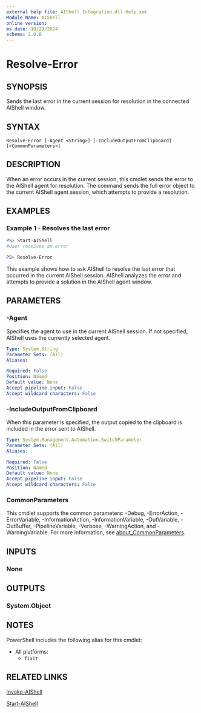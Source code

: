 ```yaml
---
external help file: AIShell.Integration.dll-Help.xml
Module Name: AIShell
online version:
ms.date: 10/29/2024
schema: 2.0.0
---
```


# Resolve-Error

## SYNOPSIS
Sends the last error in the current session  for resolution in the connected AIShell window.

## SYNTAX

```
Resolve-Error [-Agent <String>] [-IncludeOutputFromClipboard] [<CommonParameters>]
```

## DESCRIPTION

When an error occurs in the current session, this cmdlet sends the error to the AIShell agent for
resolution. The command sends the full error object to the current AIShell agent session, which
attempts to provide a resolution.

## EXAMPLES

### Example 1 - Resolves the last error

```powershell
PS> Start-AIShell
#User receives an error

PS> Resolve-Error
```

This example shows how to ask AIShell to resolve the last error that occurred in the current AIShell
session. AIShell analyzes the error and attempts to provide a solution in the AIShell agent window.

## PARAMETERS

### -Agent

Specifies the agent to use in the current AIShell session. If not specified, AIShell uses the
currently selected agent.

```yaml
Type: System.String
Parameter Sets: (All)
Aliases:

Required: False
Position: Named
Default value: None
Accept pipeline input: False
Accept wildcard characters: False
```

### -IncludeOutputFromClipboard

When this parameter is specified, the output copied to the clipboard is included in the error sent
to AIShell.

```yaml
Type: System.Management.Automation.SwitchParameter
Parameter Sets: (All)
Aliases:

Required: False
Position: Named
Default value: None
Accept pipeline input: False
Accept wildcard characters: False
```

### CommonParameters

This cmdlet supports the common parameters: -Debug, -ErrorAction, -ErrorVariable,
-InformationAction, -InformationVariable, -OutVariable, -OutBuffer, -PipelineVariable, -Verbose,
-WarningAction, and -WarningVariable. For more information, see
[about_CommonParameters](http://go.microsoft.com/fwlink/?LinkID=113216).

## INPUTS

### None

## OUTPUTS

### System.Object

## NOTES

PowerShell includes the following alias for this cmdlet:

- All platforms:
  - `fixit`

## RELATED LINKS

[Invoke-AIShell](Invoke-AIShell.md)

[Start-AIShell](Start-AIShell.md)
